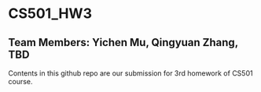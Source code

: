 # CS501_HW3
## Team Members: Yichen Mu, Qingyuan Zhang, TBD
Contents in this github repo are our submission for 3rd homework of CS501 course.
